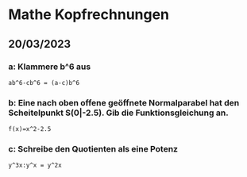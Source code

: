 # Mathe Kopfrechnungen

## 20/03/2023

### a: Klammere b^6 aus

    ab^6-cb^6 = (a-c)b^6

### b: Eine nach oben offene geöffnete Normalparabel hat den Scheitelpunkt S(0|-2.5). Gib die Funktionsgleichung an.

    f(x)=x^2-2.5

### c: Schreibe den Quotienten als eine Potenz

    y^3x:y^x = y^2x